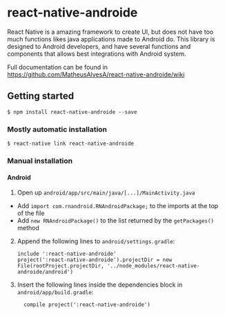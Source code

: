 # react-native-androide

React Native is a amazing framework to create UI, but does not have too much functions likes java applications made to Android do.
This library is designed to Android developers, and have several functions and components that allows best integrations with Android system.

Full documentation can be found in https://github.com/MatheusAlvesA/react-native-androide/wiki

## Getting started

`$ npm install react-native-androide --save`

### Mostly automatic installation

`$ react-native link react-native-androide`

### Manual installation


#### Android

1. Open up `android/app/src/main/java/[...]/MainActivity.java`
  - Add `import com.rnandroid.RNAndroidPackage;` to the imports at the top of the file
  - Add `new RNAndroidPackage()` to the list returned by the `getPackages()` method
2. Append the following lines to `android/settings.gradle`:
  	```
  	include ':react-native-androide'
  	project(':react-native-androide').projectDir = new File(rootProject.projectDir, '../node_modules/react-native-androide/android')
  	```
3. Insert the following lines inside the dependencies block in `android/app/build.gradle`:
  	```
      compile project(':react-native-androide')
  	```  
